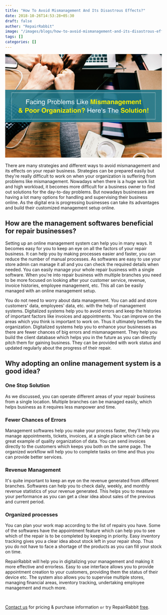 ```yaml
---
title: "How To Avoid Mismanagement And Its Disastrous Effects?"
date: 2018-10-26T14:53:28+05:30
draft: false
auther: "RepairRabbit"
image: "/images/blogs/how-to-avoid-mismanagement-and-its-disastrous-effects.jpg"
tags: []
categories: []
---
```


<img src="/images/blogs/how-to-avoid-mismanagement-and-its-disastrous-effects.jpg" />



There are many strategies and different ways to avoid mismanagement and its effects on your repair business. Strategies can be prepared easily but they're really difficult to work on when your organization is suffering from problems like mismanagement. Nowadays when there is a huge work list and high workload, it becomes more difficult for a business owner to find out solutions for the day-to-day problems. But nowadays businesses are having a lot many options for handling and supervising their business online. As the digital era is progressing businesses can take its advantages and build their customized management setup online.

## How are the management softwares beneficial for repair businesses?

Setting up an online management system can help you in many ways. It becomes easy for you to keep an eye on all the factors of your repair business. It can help you by making processes easier and faster, you can reduce the number of manual processes. As softwares are easy to use your store admin can manage it all and you can check the required details when needed. You can easily manage your whole repair business with a single software. When you're into repair business with multiple branches you need to be more focused on looking after your customer service, revenue, invoice histories, employee management, etc. This all can be easily managed with an online management setup.

You do not need to worry about data management. You can add and store customers' data, employees' data, etc. with the help of management systems. Digitalized systems help you to avoid errors and keep the histories of important factors like invoices and appointments. You can improve on the areas which you think is important to work on. Thus it ultimately benefits the organization. Digitalized systems help you to enhance your businesses as there are fewer chances of big errors and mismanagement. They help you build the client database which helps you in the future as you can directly pitch them for gaining business. They can be provided with work status and updated regularly about the progress of their repair. 

## Why adopting an online management system is a good idea? 

### One Stop Solution 

As we discussed, you can operate different areas of your repair business from a single location. Multiple branches can be managed easily, which helps business as it requires less manpower and time. 

### Fewer Chances of Errors

Management softwares help you make your process faster, they'll help you manage appointments, tickets, invoices, at a single place which can be a great example of quality organization of data. You can send invoices directly to the customers which keeps you both on the same page. The organized workflow will help you to complete tasks on time and thus you can provide better services.

### Revenue Management 

It's quite important to keep an eye on the revenue generated from different branches. Softwares can help you to check daily, weekly, and monthly revenue statistics of your revenue generated. This helps you to measure your performance as you can get a clear idea about sales of the previous and current period.

### Organized processes 

You can plan your work map according to the list of repairs you have. Some of the softwares have the appointment feature which can help you to see which of the repair is to be completed by keeping in priority. Easy inventory tracking gives you a clear idea about stock left in your repair shop. Thus you do not have to face a shortage of the products as you can fill your stock on time.


RepairRabbit will help you in digitalizing your management and making it more effective and errorless. Easy to use interface allows you to provide appointment creation to your customers, providing them the status of their device etc. The system also allows you to supervise multiple stores, managing financial areas, inventory tracking, undertaking employee management and much more. 


<br>

<a href="mailto:contact@repairrabbit.co?subject=Query of RepairRabbit" target="_blank">Contact us</a> for pricing & purchase information `or` try RepairRabbit <a href="https://demo.repairrabbit.co/admin" rel="noopener" target="_blank" title="RepairRabbit Demo">free</a>.

<br>